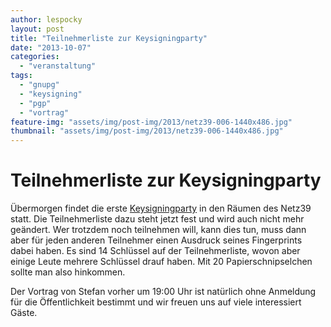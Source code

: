 ```yaml
---
author: lespocky
layout: post
title: "Teilnehmerliste zur Keysigningparty"
date: "2013-10-07"
categories: 
  - "veranstaltung"
tags: 
  - "gnupg"
  - "keysigning"
  - "pgp"
  - "vortrag"
feature-img: "assets/img/post-img/2013/netz39-006-1440x486.jpg"
thumbnail: "assets/img/post-img/2013/netz39-006-1440x486.jpg"
---
```


# Teilnehmerliste zur Keysigningparty

Übermorgen findet die erste [Keysigningparty](https://www.netz39.de/2013/keysigningparty/ "Keysigningparty") in den Räumen des Netz39 statt. Die Teilnehmerliste dazu steht jetzt fest und wird auch nicht mehr geändert. Wer trotzdem noch teilnehmen will, kann dies tun, muss dann aber für jeden anderen Teilnehmer einen Ausdruck seines Fingerprints dabei haben. Es sind 14 Schlüssel auf der Teilnehmerliste, wovon aber einige Leute mehrere Schlüssel drauf haben. Mit 20 Papierschnipselchen sollte man also hinkommen.

Der Vortrag von Stefan vorher um 19:00 Uhr ist natürlich ohne Anmeldung für die Öffentlichkeit bestimmt und wir freuen uns auf viele interessiert Gäste.